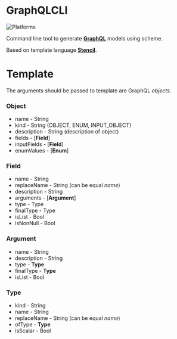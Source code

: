 
# GraphQLCLI

![Platforms](https://img.shields.io/badge/platform-macOS%20%7C%20Linux-lightgrey.svg)

Command line tool to generate  [**GraphQL**](http://graphql.org) models using scheme.

Based on template language [**Stencil**](https://github.com/kylef/Stencil).

# Template

The arguments should be passed to template are GraphQL *objects*.

### Object
* name - String
* kind - String (OBJECT, ENUM, INPUT_OBJECT)
* description - String (description of object)
* fields - [**Field**]
* inputFields - [**Field**]
* enumValues - [**Enum**]


### Field
* name - String
* replaceName - String (can be equal *name*)
* description - String
* arguments - [**Argument**]
* type - Type
* finalType - Type
* isList - Bool
* isNonNull - Bool

### Argument
* name - String
* description - String
* type - **Type**
* finalType - **Type**
* isList - Bool

### Type
* kind - String
* name - String
* replaceName - String (can be equal *name*)
* ofType - **Type**
* isScalar - Bool
